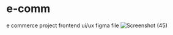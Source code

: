 # e-comm
e commerce project frontend ui/ux figma file
![Screenshot (45)](https://github.com/tusharshrivas9/e-comm/assets/122074190/cbe9184c-3296-4931-b396-44e1d2400494)
